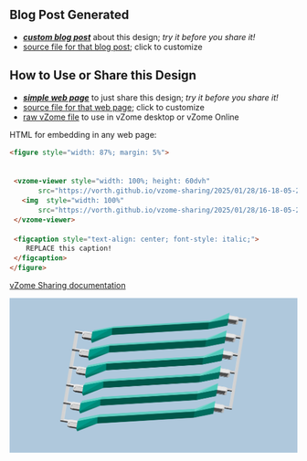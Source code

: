 
## Blog Post Generated

 - [***custom blog post***](<https://vorth.github.io/vzome-sharing/2025/01/28/6-BG1-Struts-for-SLS-Printing-16-18-05-208Z.html>) about this design; *try it before you share it!*
 - [source file for that blog post](<https://github.com/vorth/vzome-sharing/edit/main/_posts/2025-01-28-6-BG1-Struts-for-SLS-Printing-16-18-05-208Z.md>); click to customize
 


## How to Use or Share this Design

 - [***simple web page***](<https://vorth.github.io/vzome-sharing/2025/01/28/16-18-05-208Z-6-BG1-Struts-for-SLS-Printing/>) to just share this design; *try it before you share it!*
 - [source file for that web page](<https://github.com/vorth/vzome-sharing/edit/main/2025/01/28/16-18-05-208Z-6-BG1-Struts-for-SLS-Printing/index.md>); click to customize
 - [raw vZome file](<https://raw.githubusercontent.com/vorth/vzome-sharing/main/2025/01/28/16-18-05-208Z-6-BG1-Struts-for-SLS-Printing/6-BG1-Struts-for-SLS-Printing.vZome>) to use in vZome desktop or vZome Online
 
 HTML for embedding in any web page:
 ```html
<figure style="width: 87%; margin: 5%">
  
  
  <vzome-viewer style="width: 100%; height: 60dvh" 
        src="https://vorth.github.io/vzome-sharing/2025/01/28/16-18-05-208Z-6-BG1-Struts-for-SLS-Printing/6-BG1-Struts-for-SLS-Printing.vZome" >
    <img  style="width: 100%"
        src="https://vorth.github.io/vzome-sharing/2025/01/28/16-18-05-208Z-6-BG1-Struts-for-SLS-Printing/6-BG1-Struts-for-SLS-Printing.png" >
  </vzome-viewer>

  <figcaption style="text-align: center; font-style: italic;">
     REPLACE this caption!
  </figcaption>
</figure>

 ```

[vZome Sharing documentation](https://vzome.github.io/vzome/sharing.html#how-it-works)

![Image](<6-BG1-Struts-for-SLS-Printing.png>)

